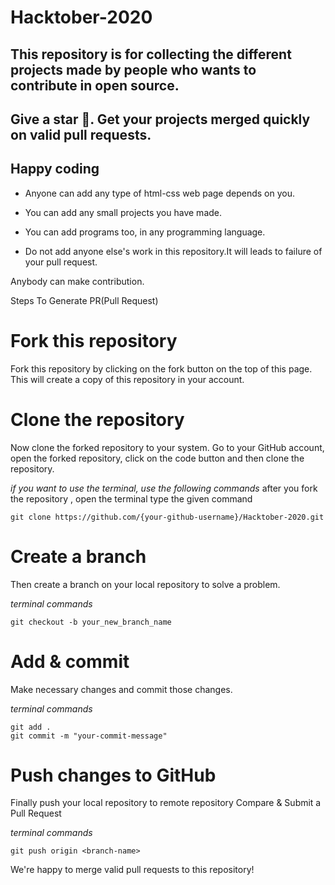 # Hacktober-2020

## This repository is for collecting the different projects made by people who wants to contribute in open source.

## Give a star 🌟. Get your projects merged quickly on valid pull requests.
## Happy coding

- Anyone can add any type of html-css web page depends on you.

- You can add any small projects you have made.

- You can add programs too, in any programming language.

- Do not add anyone else's work in this repository.It will leads to failure of your pull request.




Anybody can make contribution.

Steps To Generate PR(Pull Request)

# Fork this repository

Fork this repository by clicking on the fork button on the top of this page. This will create a copy of this repository in your account.

# Clone the repository

Now clone the forked repository to your system. Go to your GitHub account, open the forked repository, click on the code button and then clone the repository.

*if you want to use the terminal, use the following commands*
after you fork the repository , open the terminal type the given command
```
git clone https://github.com/{your-github-username}/Hacktober-2020.git

```

# Create a branch

Then create a branch on your local repository to solve a problem.

*terminal commands*
```
git checkout -b your_new_branch_name

```

# Add & commit

Make necessary changes and commit those changes.

*terminal commands*
```
git add .
git commit -m "your-commit-message"

```

# Push changes to GitHub

Finally push your local repository to remote repository
Compare & Submit a Pull Request

*terminal commands*
```
git push origin <branch-name>

```

We're happy to merge valid pull requests to this repository!

